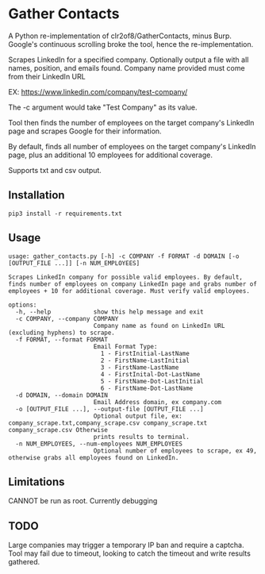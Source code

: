 # Gather Contacts
A Python re-implementation of clr2of8/GatherContacts, minus Burp.  Google's continuous scrolling broke the tool, hence the re-implementation.

Scrapes LinkedIn for a specified company.  Optionally output a file with all names, position, and emails found.  Company name provided must come from their LinkedIn URL

EX: https://www.linkedin.com/company/test-company/

The -c argument would take "Test Company" as its value.

Tool then finds the number of employees on the target company's LinkedIn page and scrapes Google for their information.

By default, finds all number of employees on the target company's LinkedIn page, plus an additional 10 employees for additional coverage.

Supports txt and csv output.


## Installation
```
pip3 install -r requirements.txt
```
## Usage
```
usage: gather_contacts.py [-h] -c COMPANY -f FORMAT -d DOMAIN [-o [OUTPUT_FILE ...]] [-n NUM_EMPLOYEES]

Scrapes LinkedIn company for possible valid employees. By default, finds number of employees on company LinkedIn page and grabs number of
employees + 10 for additional coverage. Must verify valid employees.

options:
  -h, --help            show this help message and exit
  -c COMPANY, --company COMPANY
                        Company name as found on LinkedIn URL (excluding hyphens) to scrape.
  -f FORMAT, --format FORMAT
                        Email Format Type: 
                          1 - FirstInitial-LastName 
                          2 - FirstName-LastInitial 
                          3 - FirstName-LastName 
                          4 - FirstInital-Dot-LastName 
                          5 - FirstName-Dot-LastInitial 
                          6 - FirstName-Dot-LastName
  -d DOMAIN, --domain DOMAIN
                        Email Address domain, ex company.com
  -o [OUTPUT_FILE ...], --output-file [OUTPUT_FILE ...]
                        Optional output file, ex: company_scrape.txt,company_scrape.csv company_scrape.txt company_scrape.csv Otherwise
                        prints results to terminal.
  -n NUM_EMPLOYEES, --num-employees NUM_EMPLOYEES
                        Optional number of employees to scrape, ex 49, otherwise grabs all employees found on LinkedIn.
```

## Limitations
CANNOT be run as root.  Currently debugging

## TODO
Large companies may trigger a temporary IP ban and require a captcha.  Tool may fail due to timeout, looking to catch the timeout and write results gathered.

